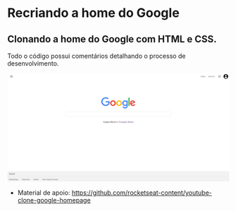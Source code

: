 # Recriando a home do Google  
## Clonando a home do Google com HTML e CSS.  
Todo o código possui comentários detalhando o processo de desenvolvimento.  

![Print da tela da aplicação pronta](img/clone-google.png?raw=true "Print da tela da aplicação pronta")  

* Material de apoio: https://github.com/rocketseat-content/youtube-clone-google-homepage
